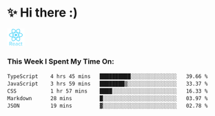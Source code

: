 <h1 align="left">✨ Hi there :)</h1>

  <a href="https://reactjs.org/" target="_blank" rel="noreferrer">   
    <img src="https://raw.githubusercontent.com/devicons/devicon/master/icons/react/react-original-wordmark.svg" alt="react" width="40"     
    height="40"/></a>
 
<h3 align="left">This Week I Spent My Time On:</h3>
<!--START_SECTION:waka-->

```txt
TypeScript    4 hrs 45 mins   ██████████░░░░░░░░░░░░░░░   39.66 %
JavaScript    3 hrs 59 mins   ████████▒░░░░░░░░░░░░░░░░   33.37 %
CSS           1 hr 57 mins    ████░░░░░░░░░░░░░░░░░░░░░   16.33 %
Markdown      28 mins         █░░░░░░░░░░░░░░░░░░░░░░░░   03.97 %
JSON          19 mins         ▓░░░░░░░░░░░░░░░░░░░░░░░░   02.78 %
```

<!--END_SECTION:waka-->

